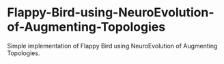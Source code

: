 # Flappy-Bird-using-NeuroEvolution-of-Augmenting-Topologies
Simple implementation of Flappy Bird using NeuroEvolution of Augmenting Topologies.
